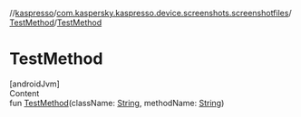 //[kaspresso](../../index.md)/[com.kaspersky.kaspresso.device.screenshots.screenshotfiles](../index.md)/[TestMethod](index.md)/[TestMethod](-test-method.md)



# TestMethod  
[androidJvm]  
Content  
fun [TestMethod](-test-method.md)(className: [String](https://kotlinlang.org/api/latest/jvm/stdlib/kotlin/-string/index.html), methodName: [String](https://kotlinlang.org/api/latest/jvm/stdlib/kotlin/-string/index.html))  



